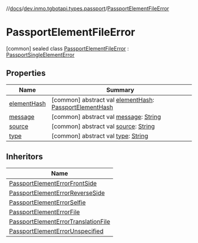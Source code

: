 //[docs](../../../index.md)/[dev.inmo.tgbotapi.types.passport](../index.md)/[PassportElementFileError](index.md)



# PassportElementFileError  
 [common] sealed class [PassportElementFileError](index.md) : [PassportSingleElementError](../-passport-single-element-error/index.md)   


## Properties  
  
|  Name |  Summary | 
|---|---|
| <a name="dev.inmo.tgbotapi.types.passport/PassportElementFileError/elementHash/#/PointingToDeclaration/"></a>[elementHash](index.md#%5Bdev.inmo.tgbotapi.types.passport%2FPassportElementFileError%2FelementHash%2F%23%2FPointingToDeclaration%2F%5D%2FProperties%2F625018081)| <a name="dev.inmo.tgbotapi.types.passport/PassportElementFileError/elementHash/#/PointingToDeclaration/"></a> [common] abstract val [elementHash](index.md#%5Bdev.inmo.tgbotapi.types.passport%2FPassportElementFileError%2FelementHash%2F%23%2FPointingToDeclaration%2F%5D%2FProperties%2F625018081): [PassportElementHash](../../dev.inmo.tgbotapi.types.passport.encrypted.abstracts/index.md#%5Bdev.inmo.tgbotapi.types.passport.encrypted.abstracts%2FPassportElementHash%2F%2F%2FPointingToDeclaration%2F%5D%2FClasslikes%2F625018081)   <br>|
| <a name="dev.inmo.tgbotapi.types.passport/PassportElementFileError/message/#/PointingToDeclaration/"></a>[message](index.md#%5Bdev.inmo.tgbotapi.types.passport%2FPassportElementFileError%2Fmessage%2F%23%2FPointingToDeclaration%2F%5D%2FProperties%2F625018081)| <a name="dev.inmo.tgbotapi.types.passport/PassportElementFileError/message/#/PointingToDeclaration/"></a> [common] abstract val [message](index.md#%5Bdev.inmo.tgbotapi.types.passport%2FPassportElementFileError%2Fmessage%2F%23%2FPointingToDeclaration%2F%5D%2FProperties%2F625018081): [String](https://kotlinlang.org/api/latest/jvm/stdlib/kotlin/-string/index.html)   <br>|
| <a name="dev.inmo.tgbotapi.types.passport/PassportElementFileError/source/#/PointingToDeclaration/"></a>[source](index.md#%5Bdev.inmo.tgbotapi.types.passport%2FPassportElementFileError%2Fsource%2F%23%2FPointingToDeclaration%2F%5D%2FProperties%2F625018081)| <a name="dev.inmo.tgbotapi.types.passport/PassportElementFileError/source/#/PointingToDeclaration/"></a> [common] abstract val [source](index.md#%5Bdev.inmo.tgbotapi.types.passport%2FPassportElementFileError%2Fsource%2F%23%2FPointingToDeclaration%2F%5D%2FProperties%2F625018081): [String](https://kotlinlang.org/api/latest/jvm/stdlib/kotlin/-string/index.html)   <br>|
| <a name="dev.inmo.tgbotapi.types.passport/PassportElementFileError/type/#/PointingToDeclaration/"></a>[type](index.md#%5Bdev.inmo.tgbotapi.types.passport%2FPassportElementFileError%2Ftype%2F%23%2FPointingToDeclaration%2F%5D%2FProperties%2F625018081)| <a name="dev.inmo.tgbotapi.types.passport/PassportElementFileError/type/#/PointingToDeclaration/"></a> [common] abstract val [type](index.md#%5Bdev.inmo.tgbotapi.types.passport%2FPassportElementFileError%2Ftype%2F%23%2FPointingToDeclaration%2F%5D%2FProperties%2F625018081): [String](https://kotlinlang.org/api/latest/jvm/stdlib/kotlin/-string/index.html)   <br>|


## Inheritors  
  
|  Name | 
|---|
| <a name="dev.inmo.tgbotapi.types.passport/PassportElementErrorFrontSide///PointingToDeclaration/"></a>[PassportElementErrorFrontSide](../-passport-element-error-front-side/index.md)|
| <a name="dev.inmo.tgbotapi.types.passport/PassportElementErrorReverseSide///PointingToDeclaration/"></a>[PassportElementErrorReverseSide](../-passport-element-error-reverse-side/index.md)|
| <a name="dev.inmo.tgbotapi.types.passport/PassportElementErrorSelfie///PointingToDeclaration/"></a>[PassportElementErrorSelfie](../-passport-element-error-selfie/index.md)|
| <a name="dev.inmo.tgbotapi.types.passport/PassportElementErrorFile///PointingToDeclaration/"></a>[PassportElementErrorFile](../-passport-element-error-file/index.md)|
| <a name="dev.inmo.tgbotapi.types.passport/PassportElementErrorTranslationFile///PointingToDeclaration/"></a>[PassportElementErrorTranslationFile](../-passport-element-error-translation-file/index.md)|
| <a name="dev.inmo.tgbotapi.types.passport/PassportElementErrorUnspecified///PointingToDeclaration/"></a>[PassportElementErrorUnspecified](../-passport-element-error-unspecified/index.md)|

